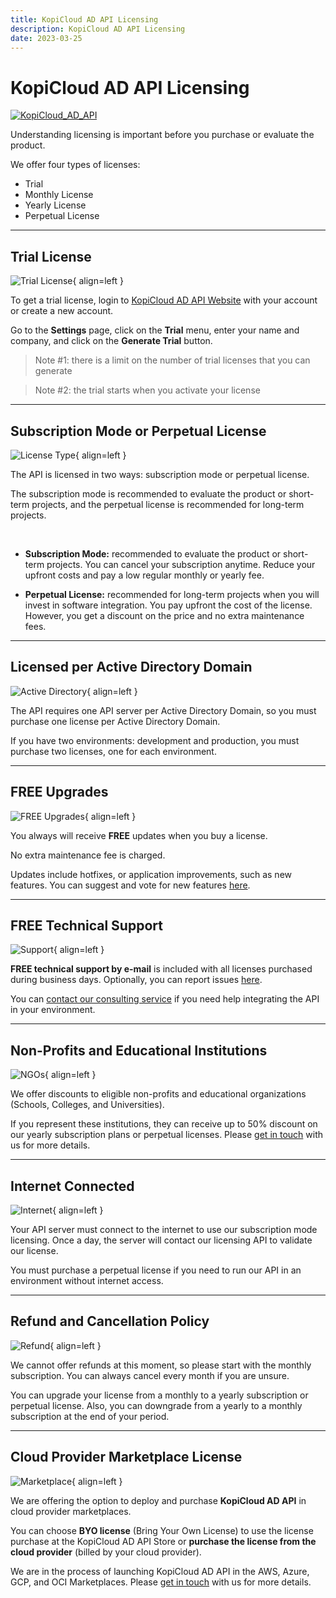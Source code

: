 ```yaml
---
title: KopiCloud AD API Licensing
description: KopiCloud AD API Licensing
date: 2023-03-25
---
```


# KopiCloud AD API Licensing
[![KopiCloud_AD_API](https://img.shields.io/badge/kopiCloud_ad-v1.0+-blueviolet.svg)](https://www.kopicloud-ad-api.com)

Understanding licensing is important before you purchase or evaluate the product.

We offer four types of licenses:

- Trial
- Monthly License
- Yearly License
- Perpetual License

----

## Trial License
    
![Trial License](https://help.kopicloud-ad-api.com/assets/docs/license-trial.png){ align=left }

To get a trial license, login to [KopiCloud AD API Website](https://www.kopicloud-ad-api.com/Identity/Account/Login) with your account or create a new account.

Go to the **Settings** page, click on the **Trial** menu, enter your name and company, and click on the **Generate Trial** button.

> Note #1: there is a limit on the number of trial licenses that you can generate

> Note #2: the trial starts when you activate your license

-----

## Subscription Mode or Perpetual License
    
![License Type](https://help.kopicloud-ad-api.com/assets/docs/license-subscription.png){ align=left }

The API is licensed in two ways: subscription mode or perpetual license.

The subscription mode is recommended to evaluate the product or short-term projects, and the perpetual license is recommended for long-term projects.

<br />

- **Subscription Mode:** recommended to evaluate the product or short-term projects. You can cancel your subscription anytime. Reduce your upfront costs and pay a low regular monthly or yearly fee.

- **Perpetual License:** recommended for long-term projects when you will invest in software integration. You pay upfront the cost of the license. However, you get a discount on the price and no extra maintenance fees.

-----

## Licensed per Active Directory Domain

![Active Directory](https://help.kopicloud-ad-api.com/assets/docs/license-ad-domain.png){ align=left }

The API requires one API server per Active Directory Domain, so you must purchase one license per Active Directory Domain.

If you have two environments: development and production, you must purchase two licenses, one for each environment.

-----

## FREE Upgrades

![FREE Upgrades](https://help.kopicloud-ad-api.com/assets/docs/license-upgrade.png){ align=left }

You always will receive **FREE** updates when you buy a license.

No extra maintenance fee is charged.

Updates include hotfixes, or application improvements, such as new features. You can suggest and vote for new features [here](https://www.kopicloud-ad-api.com/Feature).

-----

## FREE Technical Support

![Support](https://help.kopicloud-ad-api.com/assets/docs/license-support.png){ align=left }

**FREE technical support by e-mail** is included with all licenses purchased during business days. Optionally, you can report issues [here](https://www.kopicloud-ad-api.com/Feature).

You can [contact our consulting service](https://www.kopicloud-ad-api.com/consulting) if you need help integrating the API in your environment.

----

## Non-Profits and Educational Institutions

![NGOs](https://help.kopicloud-ad-api.com/assets/docs/license-organization.png){ align=left }

We offer discounts to eligible non-profits and educational organizations (Schools, Colleges, and Universities).

If you represent these institutions, they can receive up to 50% discount on our yearly subscription plans or perpetual licenses. Please [get in touch](https://www.kopicloud-ad-api.com/contact) with us for more details.

----

## Internet Connected

![Internet](https://help.kopicloud-ad-api.com/assets/docs/license-network.png){ align=left }

Your API server must connect to the internet to use our subscription mode licensing. Once a day, the server will contact our licensing API to validate our license.

You must purchase a perpetual license if you need to run our API in an environment without internet access.

----

## Refund and Cancellation Policy

![Refund](https://help.kopicloud-ad-api.com/assets/docs/license-refund.png){ align=left }

We cannot offer refunds at this moment, so please start with the monthly subscription. You can always cancel every month if you are unsure.

You can upgrade your license from a monthly to a yearly subscription or perpetual license. Also, you can downgrade from a yearly to a monthly subscription at the end of your period.

----

## Cloud Provider Marketplace License

![Marketplace](https://help.kopicloud-ad-api.com/assets/docs/license-marketplace.png){ align=left }

We are offering the option to deploy and purchase **KopiCloud AD API** in cloud provider marketplaces.

You can choose **BYO license** (Bring Your Own License) to use the license purchase at the KopiCloud AD API Store or **purchase the license from the cloud provider** (billed by your cloud provider).

We are in the process of launching KopiCloud AD API in the AWS, Azure, GCP, and OCI Marketplaces. Please [get in touch](https://www.kopicloud-ad-api.com/contact) with us for more details.
